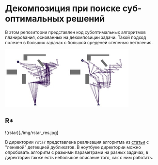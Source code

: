 # Декомпозиция при поиске суб-оптимальных решений

В этом репозитории представлен код субоптимальных алгоритмов планирования, основанных на декомпозиции задачи. Такой подход полезен в больших задачах с большой среденей степенью ветвления.

![robotic arm](./img/roboarm.jpg)

## R*

!(rstar)[./img/rstar_res.jpg]

В директории `rstar` представлена реализация алгоритма из [статьи](https://www.aaai.org/Papers/AAAI/2008/AAAI08-054.pdf) с "ленивой" детекцией дубликатов. В ноутбуке директории можно опробовать алгоритм с разынми параметрами на разных задачах, в директории также есть небольшое описание того, как с ним работать.

